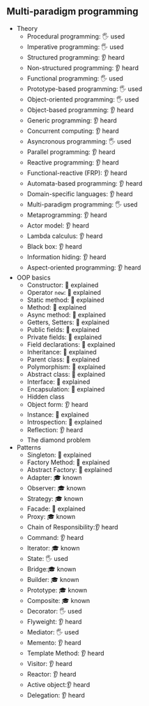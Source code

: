 ## Multi-paradigm programming

- Theory
  - Procedural programming: 🖐️ used 
  - Imperative programming: 🖐️ used
  - Structured programming: 👂 heard 
  - Non-structured programming: 👂 heard 
  - Functional programming: 🖐️ used
  - Prototype-based programming: 🖐️ used
  - Object-oriented programming: 🖐️ used 
  - Object-based programming: 👂 heard 
  - Generic programming: 👂 heard
  - Concurrent computing: 👂 heard
  - Asyncronous programming: 🖐️ used 
  - Parallel programming: 👂 heard
  - Reactive programming: 👂 heard
  - Functional-reactive (FRP): 👂 heard
  - Automata-based programming: 👂 heard
  - Domain-specific languages: 👂 heard
  - Multi-paradigm programming: 🖐️ used 
  - Metaprogramming: 👂 heard
  - Actor model: 👂 heard
  - Lambda calculus: 👂 heard
  - Black box: 👂 heard
  - Information hiding: 👂 heard
  - Aspect-oriented programming: 👂 heard
- OOP basics
  - Constructor: 🙋 explained
  - Operator `new`: 🙋 explained
  - Static method: 🙋 explained
  - Method: 🙋 explained
  - Async method: 🙋 explained
  - Getters, Setters: 🙋 explained
  - Public fields: 🙋 explained
  - Private fields: 🙋 explained
  - Field declarations: 🙋 explained
  - Inheritance: 🙋 explained
  - Parent class: 🙋 explained
  - Polymorphism: 🙋 explained
  - Abstract class: 🙋 explained
  - Interface: 🙋 explained
  - Encapsulation: 🙋 explained
  - Hidden class
  - Object form: 👂 heard
  - Instance: 🙋 explained
  - Introspection: 🙋 explained
  - Reflection: 👂 heard
  - The diamond problem
- Patterns
  - Singleton: 🙋 explained
  - Factory Method: 🙋 explained
  - Abstract Factory: 🙋 explained
  - Adapter:  🎓 known
  - Observer: 🎓 known
  - Strategy: 🎓 known
  - Facade: 🙋 explained
  - Proxy: 🎓 known
  - Chain of Responsibility:👂 heard
  - Command: 👂 heard
  - Iterator: 🎓 known
  - State: 🖐️ used
  - Bridge:🎓 known
  - Builder: 🎓 known
  - Prototype: 🎓 known
  - Composite: 🎓 known
  - Decorator: 🖐️ used
  - Flyweight: 👂 heard
  - Mediator: 🖐️ used
  - Memento: 👂 heard
  - Template Method: 👂 heard
  - Visitor: 👂 heard
  - Reactor: 👂 heard
  - Active object:👂 heard
  - Delegation: 👂 heard

